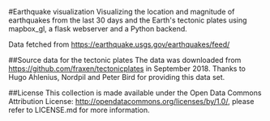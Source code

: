 #Earthquake visualization
Visualizing the location and magnitude of earthquakes  from the last 30 days and the Earth's tectonic plates using mapbox_gl, a flask webserver and a Python backend. 

Data fetched from https://earthquake.usgs.gov/earthquakes/feed/

##Source data for the tectonic plates
The data was downloaded from https://github.com/fraxen/tectonicplates in September 2018. Thanks to Hugo Ahlenius, Nordpil and Peter Bird for providing this data set.

##License
This collection is made available under the Open Data Commons Attribution License: http://opendatacommons.org/licenses/by/1.0/, please refer to LICENSE.md for more information.




